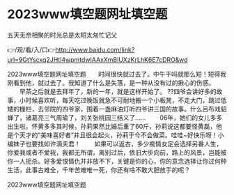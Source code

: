 # 2023www填空题网址填空题
五天无奈相聚的时光总是太短太匆忙记父

👉/观/看/入/口👉http://www.baidu.com/link?url=9GtYscxq2JHtl4wpmtdwIAAxXmBlUXzKrLhK6E7cDRO&wd

2023www填空题网址填空题　　时间很快就过去了。中午干吗就那么短！短得我刚看到他，就过去了。我知道了什么是失落，是一种从没有过的揪心的伤感。
　　早茶之后就是去拜年了，新的一年，就是这样开始了。
??四爷会讲好多的故事，小时候喜欢听，每天吃过晚饭就急不可耐地搬一个小板凳，不走大门，跳过低矮的栅栏，去邻院的四爷家，围着一盏麻油灯听四爷讲三国的故事。什么吕布戏貂蝉了，诸葛亮三气周瑜了，刘关张桃园三结义了……
　　06年，她们的女儿多多出生啦。怀黄多多其时候，孙莉果然比婚后重了60斤，孙莉说这都要怪黄磊，他是个天才的“美味喜好者”并且很会起火，孙莉于今不会做菜。哇哇~好快乐呀！小编妹子也要找如许滴夫君！
　　如果可以返古，多少痴情女定会选择另番人生，你爱我或者不爱我，我都无所谓，离别过后，依旧大步向前，路上的风景，岂能被你一人扼杀。好多爱恨情仇并非放不下，关键是你的心，你的意念选择让你过何种生活，此事古难全，千年苦难唯一死，你还有啥不敢大胆放手的呢？

2023www填空题网址填空题
